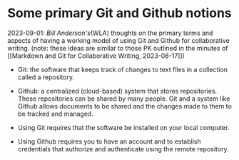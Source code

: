 # Some primary Git and Github notions

2023-09-01: *Bill Anderson's*(WLA) thoughts on the primary terms and aspects of having a working model of using Git and Github for collaborative writing. 
(note: these ideas are similar to those PK outlined in the minutes of [[Markdown and Git for Collaborative Writing, 2023-08-17]])  

- Git: the software that keeps track of changes to text files in a collection called a repository.  
- Github: a centralized (cloud-based) system that stores repositories. These repositories can be shared by many people. Git and a system like Github allows documents to be shared and the changes made to them to be tracked and managed.  

 - Using Git requires that the software be installed on your local computer.  
 - Using Github requires you to have an account and to establish credentials that authorize and authenticate using the remote repository.  


